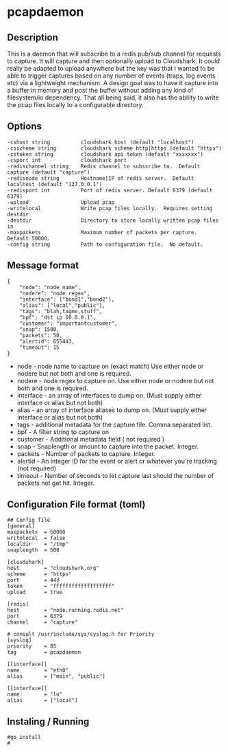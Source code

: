 # pcapdaemon

## Description
This is a daemon that will subscribe to a redis pub/sub channel for requests to capture.  It will capture and then optionally upload to Cloudshark.  It could really be adapted to upload anywhere but the key was that I wanted to be able to trigger captures based on any number of events (traps, log events etc) via a lightweight mechanism.  A design goal was to have it capture into a buffer in memory and post the buffer without adding any kind of filesystem/io dependency.  That all being said, it also has the ability to write the pcap files locally to a configurable directory.

## Options
    -cshost string          cloudshark host (default "localhost")
    -csscheme string        cloudshark scheme http|https (default "https")
    -cstoken string         cloudshark api token (default "xxxxxxx")
    -csport int             cloudshark port
    -redischannel string    Redis channel to subscribe to.  Default capture (default "capture")
    -redisnode string       Hostname|IP of redis server.  Default localhost (default "127.0.0.1")
    -redisport int          Port of redis server. Default 6379 (default 6379)
    -upload                 Upload pcap
    -writelocal             Write pcap files locally.  Requires setting destdir
    -destdir                Directory to store locally written pcap files in
    -maxpackets             Maximum number of packets per capture.  Default 50000.
    -config string          Path to configuration file.  No default.
    
## Message format
    {
        "node": "node name",
        "nodere": "node regex",
        "interface": ["bond1","bond2"],
        "alias": ["local","public"],
        "tags": "blah,tagme,stuff",
        "bpf": "dst ip 10.0.0.1",
        "customer": "importantcustomer",
        "snap": 1500,
        "packets": 50,
        "alertid": 655443,
        "timeout": 15
    }
    
 * node - node name to capture on (exact match) Use either node or nodere but not both and one is required.
 * nodere - node regex to capture on.  Use either node or nodere but not both and one is required.
 * interface - an array of interfaces to dump on. (Must supply either interface or alias but not both)
 * alias - an array of interface aliases to dump on.  (Must supply either interface or alias but not both)
 * tags - additional metadata for the capture file.  Comma separated list.
 * bpf - A filter string to capture on
 * customer - Additional metadata field ( not required )
 * snap - Snaplength or amount to capture into the packet.  Integer.
 * packets - Number of packets to capture.  Integer.
 * alertid - An integer ID for the event or alert or whatever you're tracking (not required)
 * timeout - Number of seconds to let capture last should the number of packets not get hit.  Integer.

## Configuration File format (toml)
``` 
## Config file
[general]
maxpackets  = 50000
writelocal  = false
localdir    = "/tmp"
snaplength  = 500

[cloudshark]
host        = "cloudshark.org"
scheme      = "https"
port        = 443
token       = "fffffffffffffffffff"
upload      = true

[redis]
host        = "node.running.redis.net"
port        = 6379
channel     = "capture"

# consult /usr/include/sys/syslog.h for Priority
[syslog]
priority    = 85
tag         = pcapdaemon

[[interface]]
name        = "eth0"
alias       = ["main", "public"]

[[interface]]
name        = "lo"
alias       = ["local"]
```
## Instaling / Running 
```
#go install
#
